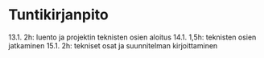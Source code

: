 # Tuntikirjanpito

13.1. 2h: luento ja projektin teknisten osien aloitus
14.1. 1,5h: teknisten osien jatkaminen
15.1. 2h: tekniset osat ja suunnitelman kirjoittaminen
